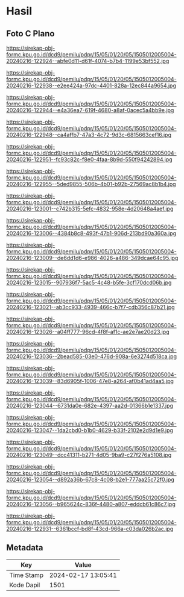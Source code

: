 # Hasil

## Foto C Plano

https://sirekap-obj-formc.kpu.go.id/dcd9/pemilu/pdpr/15/05/01/20/05/1505012005004-20240216-122924--abfe0d11-d61f-4074-b7b4-1199e53bf552.jpg

https://sirekap-obj-formc.kpu.go.id/dcd9/pemilu/pdpr/15/05/01/20/05/1505012005004-20240216-122938--e2ee424a-97dc-4401-828a-12ec844a9654.jpg

https://sirekap-obj-formc.kpu.go.id/dcd9/pemilu/pdpr/15/05/01/20/05/1505012005004-20240216-122944--e4a36ea7-619f-4680-a8af-0acec5a4bb9e.jpg

https://sirekap-obj-formc.kpu.go.id/dcd9/pemilu/pdpr/15/05/01/20/05/1505012005004-20240216-122948--ca4affb7-47a3-4c72-9d3c-6815663cef16.jpg

https://sirekap-obj-formc.kpu.go.id/dcd9/pemilu/pdpr/15/05/01/20/05/1505012005004-20240216-122951--fc93c82c-f8e0-4faa-8b9d-550f94242894.jpg

https://sirekap-obj-formc.kpu.go.id/dcd9/pemilu/pdpr/15/05/01/20/05/1505012005004-20240216-122955--5ded9855-506b-4b01-b92b-27569ac8b1b4.jpg

https://sirekap-obj-formc.kpu.go.id/dcd9/pemilu/pdpr/15/05/01/20/05/1505012005004-20240216-123001--c742b315-5efc-4832-958e-4d20648a4aef.jpg

https://sirekap-obj-formc.kpu.go.id/dcd9/pemilu/pdpr/15/05/01/20/05/1505012005004-20240216-123006--4384b8c8-493f-47b1-906d-213bd90a360a.jpg

https://sirekap-obj-formc.kpu.go.id/dcd9/pemilu/pdpr/15/05/01/20/05/1505012005004-20240216-123009--de6dd1d6-e986-4026-a486-349dcae64c95.jpg

https://sirekap-obj-formc.kpu.go.id/dcd9/pemilu/pdpr/15/05/01/20/05/1505012005004-20240216-123015--907936f7-5ac5-4c48-b5fe-3cf170dcd06b.jpg

https://sirekap-obj-formc.kpu.go.id/dcd9/pemilu/pdpr/15/05/01/20/05/1505012005004-20240216-123021--ab3cc933-4939-466c-b7f7-cdb356c87b21.jpg

https://sirekap-obj-formc.kpu.go.id/dcd9/pemilu/pdpr/15/05/01/20/05/1505012005004-20240216-123026--a04ff777-96cd-4f8f-af1c-ae2e7ae20d23.jpg

https://sirekap-obj-formc.kpu.go.id/dcd9/pemilu/pdpr/15/05/01/20/05/1505012005004-20240216-123036--2bead585-03e0-476d-908a-6e3274d518ca.jpg

https://sirekap-obj-formc.kpu.go.id/dcd9/pemilu/pdpr/15/05/01/20/05/1505012005004-20240216-123039--83d6905f-1006-47e8-a264-af0b41ad4aa5.jpg

https://sirekap-obj-formc.kpu.go.id/dcd9/pemilu/pdpr/15/05/01/20/05/1505012005004-20240216-123044--6731da0e-682e-4397-aa2d-01366b1e1337.jpg

https://sirekap-obj-formc.kpu.go.id/dcd9/pemilu/pdpr/15/05/01/20/05/1505012005004-20240216-123047--1da2cbd0-b1b0-4629-b33f-2102e2d9d1e9.jpg

https://sirekap-obj-formc.kpu.go.id/dcd9/pemilu/pdpr/15/05/01/20/05/1505012005004-20240216-123049--dcc41311-b271-4d05-9ba9-c27f276a5108.jpg

https://sirekap-obj-formc.kpu.go.id/dcd9/pemilu/pdpr/15/05/01/20/05/1505012005004-20240216-123054--d892a36b-67c8-4c08-b2e1-777aa25c72f0.jpg

https://sirekap-obj-formc.kpu.go.id/dcd9/pemilu/pdpr/15/05/01/20/05/1505012005004-20240216-123056--b965624c-836f-4480-a807-eddcb61c86c7.jpg

https://sirekap-obj-formc.kpu.go.id/dcd9/pemilu/pdpr/15/05/01/20/05/1505012005004-20240216-122931--6361bccf-bd8f-43cd-966a-c03da026b2ac.jpg


## Metadata

| Key        | Value               |
| ---------- | ------------------- |
| Time Stamp | 2024-02-17 13:05:41 |
| Kode Dapil | 1501                |




